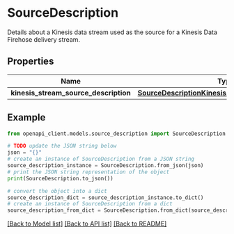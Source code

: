 # SourceDescription

Details about a Kinesis data stream used as the source for a Kinesis Data Firehose delivery stream.

## Properties

Name | Type | Description | Notes
------------ | ------------- | ------------- | -------------
**kinesis_stream_source_description** | [**SourceDescriptionKinesisStreamSourceDescription**](SourceDescriptionKinesisStreamSourceDescription.md) |  | [optional] 

## Example

```python
from openapi_client.models.source_description import SourceDescription

# TODO update the JSON string below
json = "{}"
# create an instance of SourceDescription from a JSON string
source_description_instance = SourceDescription.from_json(json)
# print the JSON string representation of the object
print(SourceDescription.to_json())

# convert the object into a dict
source_description_dict = source_description_instance.to_dict()
# create an instance of SourceDescription from a dict
source_description_from_dict = SourceDescription.from_dict(source_description_dict)
```
[[Back to Model list]](../README.md#documentation-for-models) [[Back to API list]](../README.md#documentation-for-api-endpoints) [[Back to README]](../README.md)


